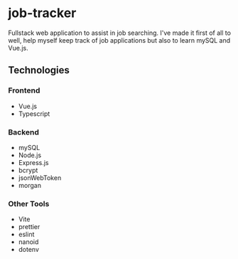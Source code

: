 # job-tracker

Fullstack web application to assist in job searching. I've made it first of all to well, help myself keep track of job applications but also to learn mySQL and Vue.js.

## Technologies

### Frontend

- Vue.js
- Typescript

### Backend

- mySQL
- Node.js
- Express.js
- bcrypt
- jsonWebToken
- morgan

### Other Tools

- Vite
- prettier
- eslint
- nanoid
- dotenv
